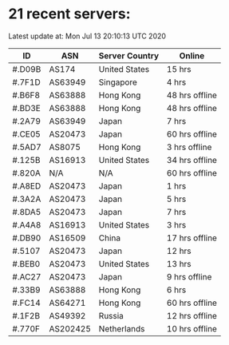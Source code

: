 # 21 recent servers:

Latest update at: Mon Jul 13 20:10:13 UTC 2020

| ID | ASN | Server Country | Online |
| -- | --- | -------------- | ------ |
| #.D09B | AS174 | United States | 15 hrs |
| #.7F1D | AS63949 | Singapore | 4 hrs |
| #.B6F8 | AS63888 | Hong Kong | 48 hrs offline |
| #.BD3E | AS63888 | Hong Kong | 48 hrs offline |
| #.2A79 | AS63949 | Japan | 7 hrs |
| #.CE05 | AS20473 | Japan | 60 hrs offline |
| #.5AD7 | AS8075 | Hong Kong | 3 hrs offline |
| #.125B | AS16913 | United States | 34 hrs offline |
| #.820A | N/A | N/A | 60 hrs offline |
| #.A8ED | AS20473 | Japan | 1 hrs |
| #.3A2A | AS20473 | Japan | 5 hrs |
| #.8DA5 | AS20473 | Japan | 7 hrs |
| #.A4A8 | AS16913 | United States | 3 hrs |
| #.DB90 | AS16509 | China | 17 hrs offline |
| #.5107 | AS20473 | Japan | 12 hrs |
| #.BEB0 | AS20473 | United States | 13 hrs |
| #.AC27 | AS20473 | Japan | 9 hrs offline |
| #.33B9 | AS63888 | Hong Kong | 6 hrs |
| #.FC14 | AS64271 | Hong Kong | 60 hrs offline |
| #.1F2B | AS49392 | Russia | 12 hrs offline |
| #.770F | AS202425 | Netherlands | 10 hrs offline |

